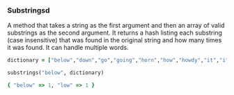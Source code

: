 ### Substringsd

A method that takes a string as the first argument and then an array of valid substrings as the second argument. It returns a hash listing each substring (case insensitive) that was found in the original string and how many times it was found. It can handle multiple words.

```rb
dictionary = ["below","down","go","going","horn","how","howdy","it","i","low", "own","part","partner","sit"]

substrings("below", dictionary)

{ "below" => 1, "low" => 1 }
```
